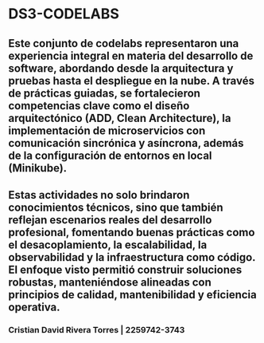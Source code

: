 # DS3-CODELABS

## Este conjunto de codelabs representaron una experiencia integral en materia del desarrollo de software, abordando desde la arquitectura y pruebas hasta el despliegue en la nube. A través de prácticas guiadas, se fortalecieron competencias clave como el diseño arquitectónico (ADD, Clean Architecture), la implementación de microservicios con comunicación sincrónica y asíncrona, además de la configuración de entornos en local (Minikube).

## Estas actividades no solo brindaron conocimientos técnicos, sino que también reflejan escenarios reales del desarrollo profesional, fomentando buenas prácticas como el desacoplamiento, la escalabilidad, la observabilidad y la infraestructura como código. El enfoque visto permitió construir soluciones robustas, manteniéndose alineadas con principios de calidad, mantenibilidad y eficiencia operativa.

### Cristian David Rivera Torres | 2259742-3743